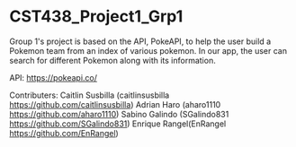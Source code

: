 # CST438_Project1_Grp1

Group 1's project is based on the API, PokeAPI, to help the user build a Pokemon team from an index of various pokemon. In our app, the user can search for different Pokemon along with its information.

API: https://pokeapi.co/

Contributers:
Caitlin Susbilla (caitlinsusbilla https://github.com/caitlinsusbilla)
Adrian Haro (aharo1110 https://github.com/aharo1110)
Sabino Galindo (SGalindo831 https://github.com/SGalindo831)
Enrique Rangel(EnRangel https://github.com/EnRangel)

